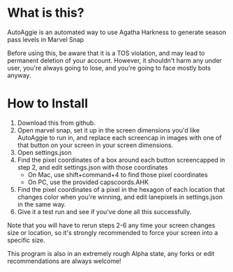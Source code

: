 # What is this?

AutoAggie is an automated way to use Agatha Harkness to generate season pass levels in Marvel Snap

Before using this, be aware that it is a TOS violation, and may lead to permanent deletion of your account. However, it shouldn't harm any under user, you're always going to lose, and you're going to face mostly bots anyway. 

# How to Install

1. Download this from github.
2. Open marvel snap, set it up in the screen dimensions you'd like AutoAggie to run in, and replace each screencap in images with one of that button on your screen in your screen dimensions.
3. Open settings.json
4. Find the pixel coordinates of a box around each button screencapped in step 2, and edit settings.json with those coordinates
    * On Mac, use shift+command+4 to find those pixel coordinates
    * On PC, use the provided capscoords.AHK
5. Find the pixel coordinates of a pixel in the hexagon of each location that changes color when you're winning, and edit lanepixels in settings.json in the same way. 
6. Give it a test run and see if you've done all this successfully. 

Note that you will have to rerun steps 2-6 any time your screen changes size or location, so it's strongly recommended to force your screen into a specific size. 

This program is also in an extremely rough Alpha state, any forks or edit recommendations are always welcome!